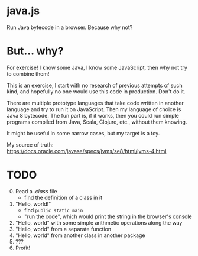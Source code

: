 # java.js
Run Java bytecode in a browser. Because why not?

# But... why?
For exercise! I know some Java, I know some JavaScript, then why not try to combine them!

This is an exercise, I start with no research of previous attempts of such kind, and hopefully no one would use this code in production. Don't do it.

There are multiple prototype languages that take code written in another language and try to run it on JavaScript. Then my language of choice is Java 8 bytecode. The fun part is, if it works, then you could run simple programs compiled from Java, Scala, Clojure, etc., without them knowing.

It might be useful in some narrow cases, but my target is a toy.

My source of truth: https://docs.oracle.com/javase/specs/jvms/se8/html/jvms-4.html

# TODO
0. Read a *.class* file
    - find the definition of a class in it
1. "Hello, world!"
    - find `public static main`
    - "run the code", which would print the string in the browser's console
2. "Hello, world" with some simple arithmetic operations along the way
3. "Hello, world" from a separate function
4. "Hello, world" from another class in another package
5. ???
6. Profit!
